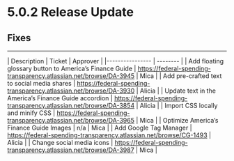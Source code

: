 # 5.0.2 Release Update

## Fixes
***

| Description | Ticket | Approver |
|---------------- | -------- |
| Add floating glossary button to America’s Finance Guide | https://federal-spending-transparency.atlassian.net/browse/DA-3945 | Mica |
| Add pre-crafted text to social media shares | https://federal-spending-transparency.atlassian.net/browse/DA-3930 | Alicia |
| Update text in the America’s Finance Guide accordion |  https://federal-spending-transparency.atlassian.net/browse/DA-3854 | Alicia |
| Import CSS locally and minify CSS | https://federal-spending-transparency.atlassian.net/browse/DA-3965 | Mica |
| Optimize America’s Finance Guide Images | n/a | Mica |
| Add Google Tag Manager | https://federal-spending-transparency.atlassian.net/browse/CG-1493 | Alicia |
| Change social media icons | https://federal-spending-transparency.atlassian.net/browse/DA-3987 | Mica |